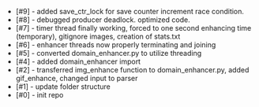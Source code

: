 - [#9] - added save_ctr_lock for save counter increment race condition.
- [#8] - debugged producer deadlock. optimized code.
- [#7] - timer thread finally working, forced to one second enhancing time (temporary), gitignore images, creation of stats.txt
- [#6] - enhancer threads now properly terminating and joining
- [#5] - converted domain_enhancer.py to utilize threading
- [#4] - added domain_enhancer import
- [#2] - transferred img_enhance function to domain_enhancer.py, added gif_enhance, changed input to parser
- [#1] - update folder structure
- [#0] - init repo
